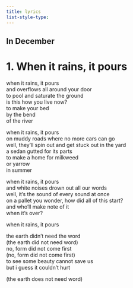 ```yaml
---
title: lyrics
list-style-type: 
---
```


## In December
# 1. When it rains, it pours

when it rains, it pours  
and overflows all around your door  
to pool and saturate the ground  
is this how you live now?  
to make your bed   
by the bend  
of the river  
 
when it rains, it pours  
on muddy roads where no more cars can go  
well, they’ll spin out and get stuck out in the yard  
a sedan gutted for its parts  
to make a home for milkweed  
or yarrow  
in summer  

when it rains, it pours  
and white noises drown out all our words  
well, it’s the sound of every sound at once  
on a pallet you wonder, how did all of this start?  
and who’ll make note of it  
when it’s over?  

when it rains, it pours

the earth didn’t need the word  
(the earth did not need word)  
no, form did not come first  
(no, form did not come first)  
to see some beauty cannot save us  
but i guess it couldn’t hurt  

(the earth does not need word)
